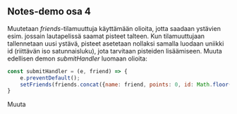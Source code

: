 ## Notes-demo osa 4

Muutetaan *friends*-tilamuuttuja käyttämään olioita, jotta saadaan ystävien esim. jossain lautapelissä saamat pisteet talteen. Kun tilamuuttujaan tallennetaan uusi ystävä, pisteet asetetaan nollaksi samalla luodaan uniikki id (riittävän iso satunnaisluku), jota tarvitaan pisteiden lisäämiseen. Muuta edellisen demon *submitHandler* luomaan olioita:

```jsx
const submitHandler = (e, friend) => {
    e.preventDefault();
    setFriends(friends.concat({name: friend, points: 0, id: Math.floor(Math.random()*1000000)}));
}
```

Muuta 
